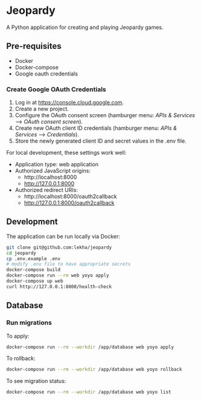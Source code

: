 # Jeopardy

A Python application for creating and playing Jeopardy games.

## Pre-requisites

* Docker
* Docker-compose
* Google oauth credentials

### Create Google OAuth Credentials

1. Log in at https://console.cloud.google.com.
2. Create a new project.
3. Configure the OAuth consent screen (hamburger menu: _APIs & Services_ -->
   _OAuth consent screen_).
4. Create new OAuth client ID credentials (hamburger menu: _APIs & Services_
   --> _Credentials_).
5. Store the newly generated client ID and secret values in the .env file.

For local development, these settings work well:

* Application type: web application
* Authorized JavaScript origins:
  * http://localhost:8000
  * http://127.0.0.1:8000
* Authorized redirect URIs:
  * http://localhost:8000/oauth2callback
  * http://127.0.0.1:8000/oauth2callback

## Development

The application can be run locally via Docker:
```bash
git clone git@github.com:lekha/jeopardy
cd jeopardy
cp .env.example .env
# modify .env file to have appropriate secrets
docker-compose build
docker-compose run --rm web yoyo apply
docker-compose up web
curl http://127.0.0.1:8000/health-check
```

## Database

### Run migrations

To apply:

```bash
docker-compose run --rm --workdir /app/database web yoyo apply
```

To rollback:

```bash
docker-compose run --rm --workdir /app/database web yoyo rollback
```

To see migration status:

```bash
docker-compose run --rm --workdir /app/database web yoyo list
```
